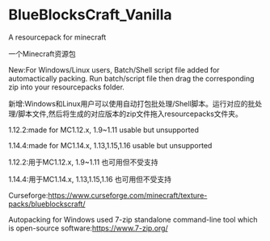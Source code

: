 # BlueBlocksCraft_Vanilla
A resourcepack for minecraft

一个Minecraft资源包

New:For Windows/Linux users, Batch/Shell script file added for automactically packing. Run batch/script file then drag the corresponding zip into your resourcepacks folder.

新增:Windows和Linux用户可以使用自动打包批处理/Shell脚本。运行对应的批处理/脚本文件,然后将生成的对应版本的zip文件拖入resourcepacks文件夹。



1.12.2:made for MC1.12.x, 1.9~1.11 usable but unsupported

1.14.4:made for MC1.14.x, 1.13,1.15,1.16 usable but unsupported



1.12.2:用于MC1.12.x, 1.9~1.11 也可用但不受支持

1.14.4:用于MC1.14.x, 1.13,1.15,1.16 也可用但不受支持




Curseforge:https://www.curseforge.com/minecraft/texture-packs/blueblockscraft/

Autopacking for Windows used 7-zip standalone command-line tool which is open-source software:https://www.7-zip.org/
